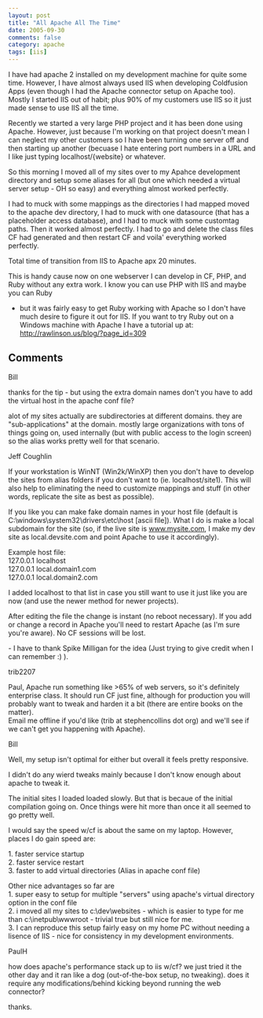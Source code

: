 ```yaml
---
layout: post
title: "All Apache All The Time"
date: 2005-09-30
comments: false
category: apache
tags: [iis]
---
```

I have had apache 2 installed on my development machine for quite some time.
However, I have almost always used IIS when developing Coldfusion Apps (even
though I had the Apache connector setup on Apache too). Mostly I started IIS
out of habit; plus 90% of my customers use IIS so it just made sense to use
IIS all the time.  

Recently we started a very large PHP project and it has been done using
Apache. However, just because I'm working on that project doesn't mean I can
neglect my other customers so I have been turning one server off and then
starting up another (becuase I hate entering port numbers in a URL and I like
just typing localhost/{website} or whatever.  

So this morning I moved all of my sites over to my Apahce development
directory and setup some aliases for all (but one which needed a virtual
server setup - OH so easy) and everything almost worked perfectly.  

I had to muck with some mappings as the directories I had mapped moved to the
apache dev directory, I had to muck with one datasource (that has a
placeholder access database), and I had to muck with some customtag paths.
Then it worked almost perfectly. I had to go and delete the class files CF had
generated and then restart CF and voila' everything worked perfectly.  

Total time of transition from IIS to Apache apx 20 minutes.  

This is handy cause now on one webserver I can develop in CF, PHP, and Ruby
without any extra work. I know you can use PHP with IIS and maybe you can Ruby
- but it was fairly easy to get Ruby working with Apache so I don't have much
desire to figure it out for IIS. If you want to try Ruby out on a Windows
machine with Apache I have a tutorial up at:
<http://rawlinson.us/blog/?page_id=309>

## Comments

Bill

thanks for the tip - but using the extra domain names don't you have to add
the virtual host in the apache conf file?  

alot of my sites actually are subdirectories at different domains. they are
"sub-applications" at the domain. mostly large organizations with tons of
things going on, used internally (but with public access to the login screen)
so the alias works pretty well for that scenario.

Jeff Coughlin

If your workstation is WinNT (Win2k/WinXP) then you don't have to develop the
sites from alias folders if you don't want to (ie. localhost/site1). This will
also help to eliminating the need to customize mappings and stuff (in other
words, replicate the site as best as possible).  

If you like you can make fake domain names in your host file (default is
C:\windows\system32\drivers\etc\host [ascii file]). What I do is make a local
subdomain for the site (so, if the live site is www.mysite.com, I make my dev
site as local.devsite.com and point Apache to use it accordingly).  

Example host file:  
127.0.0.1 localhost  
127.0.0.1 local.domain1.com  
127.0.0.1 local.domain2.com  

I added localhost to that list in case you still want to use it just like you
are now (and use the newer method for newer projects).  

After editing the file the change is instant (no reboot necessary). If you add
or change a record in Apache you'll need to restart Apache (as I'm sure you're
aware). No CF sessions will be lost.  

\- I have to thank Spike Milligan for the idea (Just trying to give credit
when I can remember :) ).

trib2207

Paul, Apache run something like >65% of web servers, so it's definitely
enterprise class. It should run CF just fine, although for production you will
probably want to tweak and harden it a bit (there are entire books on the
matter).  
Email me offline if you'd like (trib at stephencollins dot org) and we'll see
if we can't get you happening with Apache).

Bill

Well, my setup isn't optimal for either but overall it feels pretty
responsive.  

I didn't do any wierd tweaks mainly because I don't know enough about apache
to tweak it.  

The initial sites I loaded loaded slowly. But that is becaue of the initial
compilation going on. Once things were hit more than once it all seemed to go
pretty well.  

I would say the speed w/cf is about the same on my laptop. However, places I
do gain speed are:  

1\. faster service startup  
2\. faster service restart  
3\. faster to add virtual directories (Alias in apache conf file)  

Other nice advantages so far are  
1\. super easy to setup for multiple "servers" using apache's virtual
directory option in the conf file  
2\. i moved all my sites to c:\dev\websites - which is easier to type for me
than c:\inetpub\wwwroot - trivial true but still nice for me.  
3\. I can reproduce this setup fairly easy on my home PC without needing a
lisence of IIS - nice for consistency in my development environments.

PaulH

how does apache's performance stack up to iis w/cf? we just tried it the other
day and it ran like a dog (out-of-the-box setup, no tweaking). does it require
any modifications/behind kicking beyond running the web connector?  

thanks.

